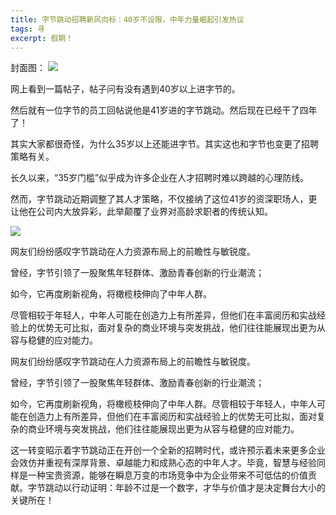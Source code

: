 ```yaml
---
title: 字节跳动招聘新风向标：40岁不设限，中年力量崛起引发热议
tags: 寻
excerpt: 假期！
---
```



封面图：
![](https://files.mdnice.com/user/26505/bf3264cf-7f73-4815-97b5-b1701b3cce83.png)

网上看到一篇帖子，帖子问有没有遇到40岁以上进字节的。


然后就有一位字节的员工回帖说他是41岁进的字节跳动。然后现在已经干了四年了！

其实大家都很奇怪，为什么35岁以上还能进字节。其实这也和字节也变更了招聘策略有关。

长久以来，“35岁门槛”似乎成为许多企业在人才招聘时难以跨越的心理防线。

然而，字节跳动近期调整了其人才策略，不仅接纳了这位41岁的资深职场人，更让他在公司内大放异彩，此举颠覆了业界对高龄求职者的传统认知。


![](https://files.mdnice.com/user/26505/4f8f8537-ef1b-4909-be37-3df404c73b67.png)

网友们纷纷感叹字节跳动在人力资源布局上的前瞻性与敏锐度。

曾经，字节引领了一股聚焦年轻群体、激励青春创新的行业潮流；

如今，它再度刷新视角，将橄榄枝伸向了中年人群。

尽管相较于年轻人，中年人可能在创造力上有所差异，但他们在丰富阅历和实战经验上的优势无可比拟，面对复杂的商业环境与突发挑战，他们往往能展现出更为从容与稳健的应对能力。

网友们纷纷感叹字节跳动在人力资源布局上的前瞻性与敏锐度。

曾经，字节引领了一股聚焦年轻群体、激励青春创新的行业潮流；

如今，它再度刷新视角，将橄榄枝伸向了中年人群。尽管相较于年轻人，中年人可能在创造力上有所差异，但他们在丰富阅历和实战经验上的优势无可比拟，面对复杂的商业环境与突发挑战，他们往往能展现出更为从容与稳健的应对能力。

这一转变昭示着字节跳动正在开创一个全新的招聘时代，或许预示着未来更多企业会效仿并重视有深厚背景、卓越能力和成熟心态的中年人才。毕竟，智慧与经验同样是一种宝贵资源，能够在瞬息万变的市场竞争中为企业带来不可低估的价值贡献。字节跳动以行动证明：年龄不过是一个数字，才华与价值才是决定舞台大小的关键所在！



